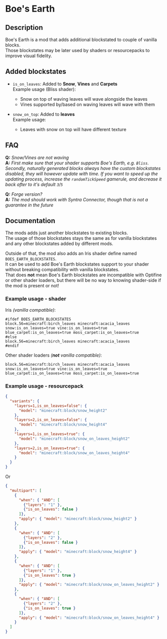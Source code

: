 # Boe's Earth

## Description

Boe's Earth is a mod that adds additional blockstated to couple of vanilla blocks.  
Those blockstates may be later used by shaders or resourcepacks to improve visual fidelity.

## Added blockstates

- `is_on_leaves`:
  Added to **Snow**, **Vines** and **Carpets**  
  Example usage (Bliss shader):
  - Snow on top of waving leaves will wave alongside the leaves
  - Vines supported by/based on waving leaves will wave with them

- `snow_on_top`:
  Added to **leaves**  
  Example usage:
  - Leaves with snow on top will have different texture

## FAQ

**Q:** *Snow/Vines are not waving*  
**A:** *First make sure that your shader supports Boe's Earth, e.g. `Bliss`. Secondly, naturally generated blocks always have the custom blockstates disabled, they will however update with time. If you want to speed up the updating process, increase the `randomTickSpeed` gamerule, and decrease it back after to it's default `3`/`5`*

**Q:** *Forge version?*  
**A:** *The mod should work with Syntra Connector, though that is not a guarantee in the future*

## Documentation

The mods adds just another blockstates to existing blocks.  
The usage of those blockstates stays the same as for vanilla blockstates and any other blockstates added by different mods.

Outside of that, the mod also adds an Iris shader define named `BOES_EARTH_BLOCKSTATES`.  
It can be used to add Boe's Earth blockstates support to your shader without breaking compatibility with vanilla blockstates.  
That does **not** mean Boe's Earth blockstates are incompatible with Optifine or other shader loaders, but there will be no way to knowing shader-side if the mod is present or not!

### Example usage - shader

Iris *(vanilla compatible)*:
```properties
#ifdef BOES_EARTH_BLOCKSTATES
block.56=minecraft:birch_leaves minecraft:acacia_leaves snow:is_on_leaves=true vine:is_on_leaves=true blue_carpet:is_on_leaves=true moss_carpet:is_on_leaves=true
#else
block.56=minecraft:birch_leaves minecraft:acacia_leaves
#endif
```

Other shader loaders *(**not** vanilla compatible)*:
```properties
block.56=minecraft:birch_leaves minecraft:acacia_leaves snow:is_on_leaves=true vine:is_on_leaves=true blue_carpet:is_on_leaves=true moss_carpet:is_on_leaves=true
```

### Example usage - resourcepack

```json
{
  "variants": {
    "layers=1,is_on_leaves=false": {
      "model": "minecraft:block/snow_height2"
    },
    "layers=2,is_on_leaves=false": {
      "model": "minecraft:block/snow_height4"
    },
    "layers=1,is_on_leaves=true": {
      "model": "minecraft:block/snow_on_leaves_height2"
    },
    "layers=2,is_on_leaves=true": {
      "model": "minecraft:block/snow_on_leaves_height4"
    }
  }
}
```
Or

```json
{
  "multipart": [
    {
      "when": { "AND": [
        {"layers": "1" },
        {"is_on_leaves": false }
      ]},
      "apply": { "model": "minecraft:block/snow_height2" }
    },
    {
      "when": { "AND": [
        {"layers": "2" },
        {"is_on_leaves": false }
      ]},
      "apply": { "model": "minecraft:block/snow_height4" }
    },
    {
      "when": { "AND": [
        {"layers": "1" },
        {"is_on_leaves": true }
      ]},
      "apply": { "model": "minecraft:block/snow_on_leaves_height2" }
    },
    {
      "when": { "AND": [
        {"layers": "2" },
        {"is_on_leaves": true }
      ]},
      "apply": { "model": "minecraft:block/snow_on_leaves_height4" }
    }
  ]
}
```
